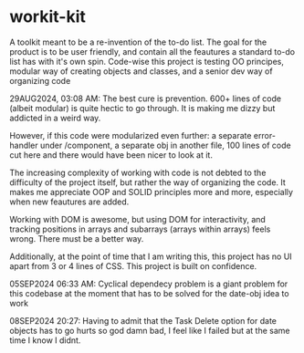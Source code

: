# workit-kit
A toolkit meant to be a re-invention of the to-do list. The goal for the product is to be user friendly, and contain all the feautures a standard to-do list has with it's own spin. Code-wise this project is testing OO principes, modular way of creating objects and classes, and a senior dev way of organizing code

29AUG2024, 03:08 AM: The best cure is prevention. 600+ lines of code (albeit modular) is quite hectic to go through. It is making me dizzy but addicted in a weird way.

However, if this code were modularized even further: a separate error-handler under /component, a separate obj in another file, 100 lines of code cut here and there would have been nicer to look at it.

The increasing complexity of working with code is not debted to the difficulty of the project itself, but rather the way of organizing the code. It makes me appreciate OOP and SOLID principles more and more, especially when new feautures are added.

Working with DOM is awesome, but using DOM for interactivity, and tracking positions in arrays and subarrays (arrays within arrays) feels wrong. There must be a better way.

Additionally, at the point of time that I am writing this, this project has no UI apart from 3 or 4 lines of CSS. This project is built on confidence.

05SEP2024 06:33 AM: Cyclical dependecy problem is a giant problem for this codebase at the moment that has to be solved for the date-obj idea to work

08SEP2024 20:27: Having to admit that the Task Delete option for date objects has to go hurts so god damn bad, I feel like I failed but at the same time I know I didnt. 